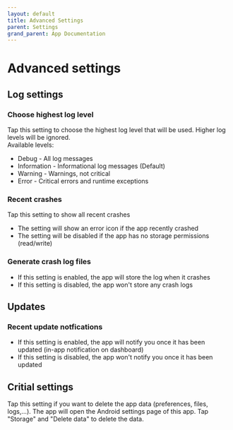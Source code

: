 ```yaml
---
layout: default
title: Advanced Settings
parent: Settings
grand_parent: App Documentation
---
```


# Advanced settings

## Log settings

### Choose highest log level

Tap this setting to choose the highest log level that will be used. Higher log levels will be ignored.  
Available levels:
- Debug - All log messages
- Information - Informational log messages (Default)
- Warning - Warnings, not critical
- Error - Critical errors and runtime exceptions

### Recent crashes

Tap this setting to show all recent crashes  
- The setting will show an error icon if the app recently crashed
- The setting will be disabled if the app has no storage permissions (read/write)

### Generate crash log files

- If this setting is enabled, the app will store the log when it crashes
- If this setting is disabled, the app won't store any crash logs

## Updates

### Recent update notfications

- If this setting is enabled, the app will notify you once it has been updated (in-app notification on dashboard)
- If this setting is disabled, the app won't notify you once it has been updated

## Critial settings

Tap this setting if you want to delete the app data (preferences, files, logs,...). The app will open the Android settings page of this app. Tap "Storage" and "Delete data" to delete the data.
